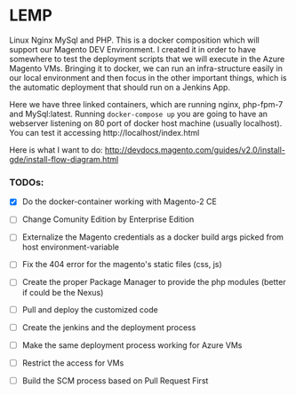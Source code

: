 # LEMP

Linux Nginx MySql and PHP. This is a docker composition which will support our Magento DEV Environment. I created it in order to have somewhere to test the deployment scripts that we will execute in the Azure Magento VMs. Bringing it to docker, we can run an infra-structure easily in our local environment and then focus in the other important things, which is the automatic deployment that should run on a Jenkins App. 

Here we have three linked containers, which are running nginx, php-fpm-7 and MySql:latest. Running `docker-compose up` you are going to have an webserver listening on 80 port of docker host machine (usually localhost). You can test it accessing http://localhost/index.html

Here is what I want to do: http://devdocs.magento.com/guides/v2.0/install-gde/install-flow-diagram.html

### TODOs:
- [x] Do the docker-container working with Magento-2 CE
- [ ] Change Comunity Edition by Enterprise Edition 
- [ ] Externalize the Magento credentials as a docker build args picked from host environment-variable
- [ ] Fix the 404 error for the magento's static files (css, js)
- [ ] Create the proper Package Manager to provide the php modules (better if could be the Nexus)
- [ ] Pull and deploy the customized code
- [ ] Create the jenkins and the deployment process
- [ ] Make the same deployment process working for Azure VMs
- [ ] Restrict the access for VMs
- [ ] Build the SCM process based on Pull Request First



